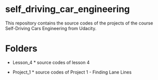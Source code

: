 # self_driving_car_engineering
This repository contains the source codes of the projects of the course Self-Driving Cars Engineering from Udacity. 


# Folders

* Lesson_4 *
    source codes of lesson 4

* Project_1 *
    source codes of Project 1 - Finding Lane Lines
